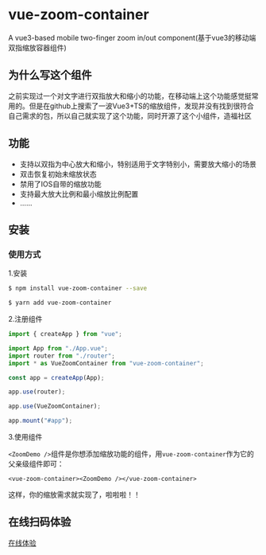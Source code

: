 # vue-zoom-container

A vue3-based mobile two-finger zoom in/out component(基于vue3的移动端双指缩放容器组件)


## 为什么写这个组件

之前实现过一个对文字进行双指放大和缩小的功能，在移动端上这个功能感觉挺常用的。但是在github上搜索了一波Vue3+TS的缩放组件，发现并没有找到很符合自己需求的包，所以自己就实现了这个功能，同时开源了这个小组件，造福社区

## 功能

- 支持以双指为中心放大和缩小，特别适用于文字特别小，需要放大缩小的场景
- 双击恢复初始未缩放状态
- 禁用了IOS自带的缩放功能
- 支持最大放大比例和最小缩放比例配置
- ......
## 安装

### 使用方式

1.安装

```bash
$ npm install vue-zoom-container --save
```

```bash
$ yarn add vue-zoom-container
```

2.注册组件
```ts
import { createApp } from "vue";

import App from "./App.vue";
import router from "./router";
import * as VueZoomContainer from "vue-zoom-container";

const app = createApp(App);

app.use(router);

app.use(VueZoomContainer);

app.mount("#app");
```

3.使用组件

`<ZoomDemo />`组件是你想添加缩放功能的组件，用`vue-zoom-container`作为它的父亲级组件即可：
```vue
<vue-zoom-container><ZoomDemo /></vue-zoom-container>
```

这样，你的缩放需求就实现了，啦啦啦！！
## 在线扫码体验

[在线体验](https://vue-zoom-container-14ez7ygu2-msstext.vercel.app/)
